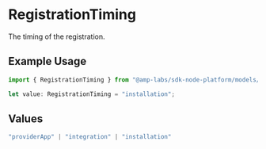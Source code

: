 # RegistrationTiming

The timing of the registration.

## Example Usage

```typescript
import { RegistrationTiming } from "@amp-labs/sdk-node-platform/models/operations";

let value: RegistrationTiming = "installation";
```

## Values

```typescript
"providerApp" | "integration" | "installation"
```